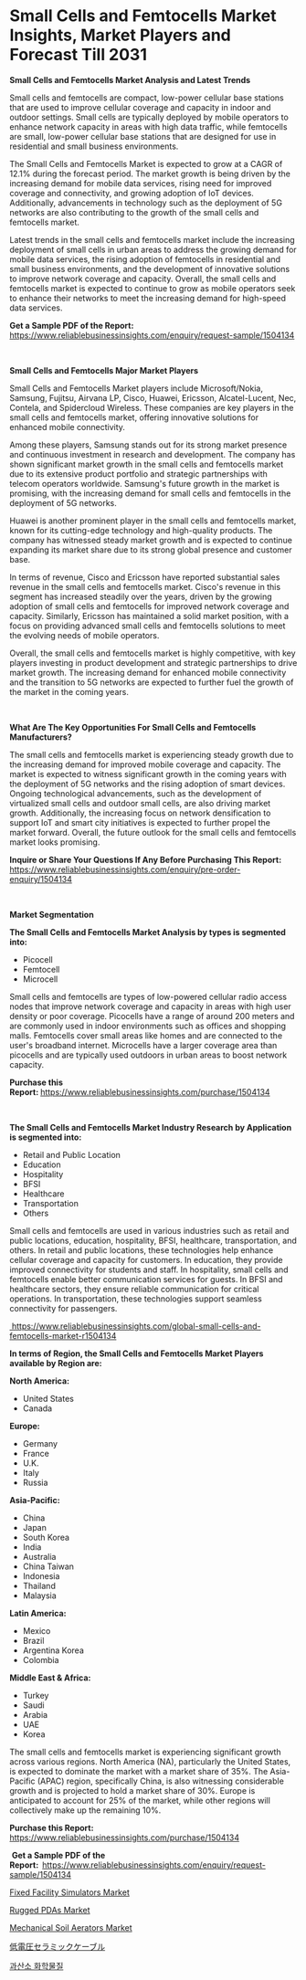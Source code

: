 <p><h1>Small Cells and Femtocells Market Insights, Market Players and Forecast Till 2031</h1></p><p><strong>Small Cells and Femtocells Market Analysis and Latest Trends</strong></p>
<p><p>Small cells and femtocells are compact, low-power cellular base stations that are used to improve cellular coverage and capacity in indoor and outdoor settings. Small cells are typically deployed by mobile operators to enhance network capacity in areas with high data traffic, while femtocells are small, low-power cellular base stations that are designed for use in residential and small business environments.</p><p>The Small Cells and Femtocells Market is expected to grow at a CAGR of 12.1% during the forecast period. The market growth is being driven by the increasing demand for mobile data services, rising need for improved coverage and connectivity, and growing adoption of IoT devices. Additionally, advancements in technology such as the deployment of 5G networks are also contributing to the growth of the small cells and femtocells market.</p><p>Latest trends in the small cells and femtocells market include the increasing deployment of small cells in urban areas to address the growing demand for mobile data services, the rising adoption of femtocells in residential and small business environments, and the development of innovative solutions to improve network coverage and capacity. Overall, the small cells and femtocells market is expected to continue to grow as mobile operators seek to enhance their networks to meet the increasing demand for high-speed data services.</p></p>
<p><strong>Get a Sample PDF of the Report:&nbsp;</strong> <a href="https://www.reliablebusinessinsights.com/enquiry/request-sample/1504134">https://www.reliablebusinessinsights.com/enquiry/request-sample/1504134</a></p>
<p>&nbsp;</p>
<p><strong>Small Cells and Femtocells Major Market Players</strong></p>
<p><p>Small Cells and Femtocells Market players include Microsoft/Nokia, Samsung, Fujitsu, Airvana LP, Cisco, Huawei, Ericsson, Alcatel-Lucent, Nec, Contela, and Spidercloud Wireless. These companies are key players in the small cells and femtocells market, offering innovative solutions for enhanced mobile connectivity.</p><p>Among these players, Samsung stands out for its strong market presence and continuous investment in research and development. The company has shown significant market growth in the small cells and femtocells market due to its extensive product portfolio and strategic partnerships with telecom operators worldwide. Samsung's future growth in the market is promising, with the increasing demand for small cells and femtocells in the deployment of 5G networks.</p><p>Huawei is another prominent player in the small cells and femtocells market, known for its cutting-edge technology and high-quality products. The company has witnessed steady market growth and is expected to continue expanding its market share due to its strong global presence and customer base.</p><p>In terms of revenue, Cisco and Ericsson have reported substantial sales revenue in the small cells and femtocells market. Cisco's revenue in this segment has increased steadily over the years, driven by the growing adoption of small cells and femtocells for improved network coverage and capacity. Similarly, Ericsson has maintained a solid market position, with a focus on providing advanced small cells and femtocells solutions to meet the evolving needs of mobile operators.</p><p>Overall, the small cells and femtocells market is highly competitive, with key players investing in product development and strategic partnerships to drive market growth. The increasing demand for enhanced mobile connectivity and the transition to 5G networks are expected to further fuel the growth of the market in the coming years.</p></p>
<p>&nbsp;</p>
<p><strong>What Are The Key Opportunities For Small Cells and Femtocells Manufacturers?</strong></p>
<p><p>The small cells and femtocells market is experiencing steady growth due to the increasing demand for improved mobile coverage and capacity. The market is expected to witness significant growth in the coming years with the deployment of 5G networks and the rising adoption of smart devices. Ongoing technological advancements, such as the development of virtualized small cells and outdoor small cells, are also driving market growth. Additionally, the increasing focus on network densification to support IoT and smart city initiatives is expected to further propel the market forward. Overall, the future outlook for the small cells and femtocells market looks promising.</p></p>
<p><strong>Inquire or Share Your Questions If Any Before Purchasing This Report:</strong> <a href="https://www.reliablebusinessinsights.com/enquiry/pre-order-enquiry/1504134">https://www.reliablebusinessinsights.com/enquiry/pre-order-enquiry/1504134</a></p>
<p>&nbsp;</p>
<p><strong>Market Segmentation</strong></p>
<p><strong>The Small Cells and Femtocells Market Analysis by types is segmented into:</strong></p>
<p><ul><li>Picocell</li><li>Femtocell</li><li>Microcell</li></ul></p>
<p><p>Small cells and femtocells are types of low-powered cellular radio access nodes that improve network coverage and capacity in areas with high user density or poor coverage. Picocells have a range of around 200 meters and are commonly used in indoor environments such as offices and shopping malls. Femtocells cover small areas like homes and are connected to the user's broadband internet. Microcells have a larger coverage area than picocells and are typically used outdoors in urban areas to boost network capacity.</p></p>
<p><strong>Purchase this Report:&nbsp;</strong><a href="https://www.reliablebusinessinsights.com/purchase/1504134">https://www.reliablebusinessinsights.com/purchase/1504134</a></p>
<p>&nbsp;</p>
<p><strong>The Small Cells and Femtocells Market Industry Research by Application is segmented into:</strong></p>
<p><ul><li>Retail and Public Location</li><li>Education</li><li>Hospitality</li><li>BFSI</li><li>Healthcare</li><li>Transportation</li><li>Others</li></ul></p>
<p><p>Small cells and femtocells are used in various industries such as retail and public locations, education, hospitality, BFSI, healthcare, transportation, and others. In retail and public locations, these technologies help enhance cellular coverage and capacity for customers. In education, they provide improved connectivity for students and staff. In hospitality, small cells and femtocells enable better communication services for guests. In BFSI and healthcare sectors, they ensure reliable communication for critical operations. In transportation, these technologies support seamless connectivity for passengers.</p></p>
<p><a href="https://www.reliablebusinessinsights.com/global-small-cells-and-femtocells-market-r1504134">&nbsp;https://www.reliablebusinessinsights.com/global-small-cells-and-femtocells-market-r1504134</a></p>
<p><strong>In terms of Region, the Small Cells and Femtocells Market Players available by Region are:</strong></p>
<p>
    <p> <strong> North America: </strong>
        <ul>
            <li>United States</li>
            <li>Canada</li>
        </ul>
        </p> 
    <p> <strong> Europe: </strong>
        <ul>
            <li>Germany</li>
            <li>France</li>
            <li>U.K.</li>
            <li>Italy</li>
            <li>Russia</li>
        </ul>
        </p> 
    <p> <strong> Asia-Pacific: </strong>
        <ul>
            <li>China</li>
            <li>Japan</li>
            <li>South Korea</li>
            <li>India</li>
            <li>Australia</li>
            <li>China Taiwan</li>
            <li>Indonesia</li>
            <li>Thailand</li>
            <li>Malaysia</li>
        </ul>
        </p> 
    <p> <strong> Latin America: </strong>
        <ul>
            <li>Mexico</li>
            <li>Brazil</li>
            <li>Argentina Korea</li>
            <li>Colombia</li>
        </ul>
        </p> 
    <p> <strong> Middle East & Africa: </strong>
        <ul>
            <li>Turkey</li>
            <li>Saudi</li>
            <li>Arabia</li>
            <li>UAE</li>
            <li>Korea</li>
        </ul>
    </p>
    </p>
<p><p>The small cells and femtocells market is experiencing significant growth across various regions. North America (NA), particularly the United States, is expected to dominate the market with a market share of 35%. The Asia-Pacific (APAC) region, specifically China, is also witnessing considerable growth and is projected to hold a market share of 30%. Europe is anticipated to account for 25% of the market, while other regions will collectively make up the remaining 10%.</p></p>
<p><strong>Purchase this Report: </strong><a href="https://www.reliablebusinessinsights.com/purchase/1504134">https://www.reliablebusinessinsights.com/purchase/1504134</a></p>
<p>&nbsp;<strong>Get a Sample PDF of the Report:&nbsp;&nbsp;</strong><a href="https://www.reliablebusinessinsights.com/enquiry/request-sample/1504134">https://www.reliablebusinessinsights.com/enquiry/request-sample/1504134</a></p>
<p><strong></strong></p>
<p><p><a href="https://github.com/luckyshygirl/Market-Research-Report-List-4/blob/main/fixed-facility-simulators-market.md">Fixed Facility Simulators Market</a></p><p><a href="https://issuu.com/reportprime-2/docs/rugged-pdas-market-size-2030.pptx">Rugged PDAs Market</a></p><p><a href="https://github.com/vimar16th/Market-Research-Report-List-4/blob/main/mechanical-soil-aerators-market.md">Mechanical Soil Aerators Market</a></p><p><a href="https://github.com/moulafa/Market-Research-Report-List-1/blob/main/311956995051.md">低電圧セラミックケーブル</a></p><p><a href="https://github.com/Skyleitney456456/Market-Research-Report-List-2/blob/main/926988286701.md">과산소 화학물질</a></p></p>